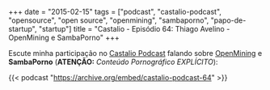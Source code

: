 +++
date = "2015-02-15"
tags = ["podcast", "castalio-podcast", "opensource", "open source", "openmining", "sambaporno", "papo-de-startup", "startup"]
title = "Castalio - Episódio 64: Thiago Avelino - OpenMining e SambaPorno"
+++

Escute minha participação no [Castalio Podcast](https://castalio.info/episodio-64-thiago-avelino-openmining-e-sambaporno.html) falando sobre [OpenMining](https://github.com/mining/mining) e **SambaPorno** (**ATENÇÃO:** _Conteúdo Pornográfico EXPLÍCITO_):

{{< podcast "https://archive.org/embed/castalio-podcast-64" >}}
